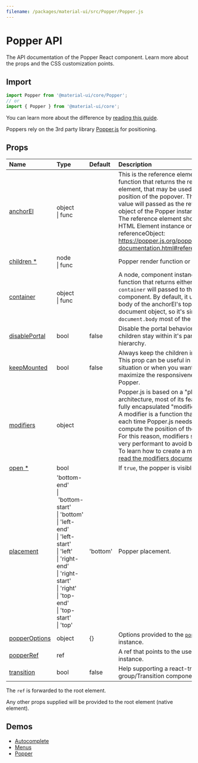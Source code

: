 ```yaml
---
filename: /packages/material-ui/src/Popper/Popper.js
---
```


<!--- This documentation is automatically generated, do not try to edit it. -->

# Popper API

<p class="description">The API documentation of the Popper React component. Learn more about the props and the CSS customization points.</p>

## Import

```js
import Popper from '@material-ui/core/Popper';
// or
import { Popper } from '@material-ui/core';
```

You can learn more about the difference by [reading this guide](/guides/minimizing-bundle-size/).

Poppers rely on the 3rd party library [Popper.js](https://github.com/FezVrasta/popper.js) for positioning.

## Props

| Name | Type | Default | Description |
|:-----|:-----|:--------|:------------|
| <a class="anchor-link" id="props--anchorEl"></a><a href="#props--anchorEl" class="prop-name">anchorEl</a> | <span class="prop-type">object<br>&#124;&nbsp;func</span> |  | This is the reference element, or a function that returns the reference element, that may be used to set the position of the popover. The return value will passed as the reference object of the Popper instance.<br>The reference element should be an HTML Element instance or a referenceObject: https://popper.js.org/popper-documentation.html#referenceObject. |
| <a class="anchor-link" id="props--children"></a><a href="#props--children" class="prop-name required">children&nbsp;*</a> | <span class="prop-type">node<br>&#124;&nbsp;func</span> |  | Popper render function or node. |
| <a class="anchor-link" id="props--container"></a><a href="#props--container" class="prop-name">container</a> | <span class="prop-type">object<br>&#124;&nbsp;func</span> |  | A node, component instance, or function that returns either. The `container` will passed to the Modal component. By default, it uses the body of the anchorEl's top-level document object, so it's simply `document.body` most of the time. |
| <a class="anchor-link" id="props--disablePortal"></a><a href="#props--disablePortal" class="prop-name">disablePortal</a> | <span class="prop-type">bool</span> | <span class="prop-default">false</span> | Disable the portal behavior. The children stay within it's parent DOM hierarchy. |
| <a class="anchor-link" id="props--keepMounted"></a><a href="#props--keepMounted" class="prop-name">keepMounted</a> | <span class="prop-type">bool</span> | <span class="prop-default">false</span> | Always keep the children in the DOM. This prop can be useful in SEO situation or when you want to maximize the responsiveness of the Popper. |
| <a class="anchor-link" id="props--modifiers"></a><a href="#props--modifiers" class="prop-name">modifiers</a> | <span class="prop-type">object</span> |  | Popper.js is based on a "plugin-like" architecture, most of its features are fully encapsulated "modifiers".<br>A modifier is a function that is called each time Popper.js needs to compute the position of the popper. For this reason, modifiers should be very performant to avoid bottlenecks. To learn how to create a modifier, [read the modifiers documentation](https://github.com/FezVrasta/popper.js/blob/master/docs/_includes/popper-documentation.md#modifiers--object). |
| <a class="anchor-link" id="props--open"></a><a href="#props--open" class="prop-name required">open&nbsp;*</a> | <span class="prop-type">bool</span> |  | If `true`, the popper is visible. |
| <a class="anchor-link" id="props--placement"></a><a href="#props--placement" class="prop-name">placement</a> | <span class="prop-type">'bottom-end'<br>&#124;&nbsp;'bottom-start'<br>&#124;&nbsp;'bottom'<br>&#124;&nbsp;'left-end'<br>&#124;&nbsp;'left-start'<br>&#124;&nbsp;'left'<br>&#124;&nbsp;'right-end'<br>&#124;&nbsp;'right-start'<br>&#124;&nbsp;'right'<br>&#124;&nbsp;'top-end'<br>&#124;&nbsp;'top-start'<br>&#124;&nbsp;'top'</span> | <span class="prop-default">'bottom'</span> | Popper placement. |
| <a class="anchor-link" id="props--popperOptions"></a><a href="#props--popperOptions" class="prop-name">popperOptions</a> | <span class="prop-type">object</span> | <span class="prop-default">{}</span> | Options provided to the [`popper.js`](https://github.com/FezVrasta/popper.js) instance. |
| <a class="anchor-link" id="props--popperRef"></a><a href="#props--popperRef" class="prop-name">popperRef</a> | <span class="prop-type">ref</span> |  | A ref that points to the used popper instance. |
| <a class="anchor-link" id="props--transition"></a><a href="#props--transition" class="prop-name">transition</a> | <span class="prop-type">bool</span> | <span class="prop-default">false</span> | Help supporting a react-transition-group/Transition component. |

The `ref` is forwarded to the root element.

Any other props supplied will be provided to the root element (native element).

## Demos

- [Autocomplete](/components/autocomplete/)
- [Menus](/components/menus/)
- [Popper](/components/popper/)

